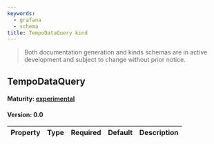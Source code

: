 ```yaml
---
keywords:
  - grafana
  - schema
title: TempoDataQuery kind
---
```

> Both documentation generation and kinds schemas are in active development and subject to change without prior notice.

## TempoDataQuery

#### Maturity: [experimental](../../../maturity/#experimental)
#### Version: 0.0



| Property | Type | Required | Default | Description |
|----------|------|----------|---------|-------------|


